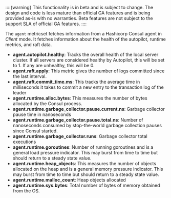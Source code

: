 ::::{warning}
This functionality is in beta and is subject to change. The design and code is less mature than official GA features and is being provided as-is with no warranties. Beta features are not subject to the support SLA of official GA features.
::::


The `agent` metricset fetches information from a Hashicorp Consul agent in *Client* mode. It fetches information about the health of the autopilot, runtime metrics, and raft data.

* **agent.autopilot.healthy**: Tracks the overall health of the local server cluster. If all servers are considered healthy by Autopilot, this will be set to 1. If any are unhealthy, this will be 0.
* **agent.raft.apply**: This metric gives the number of logs committed since the last interval.
* **agent.raft.commit_time.ms**: This tracks the average time in milliseconds it takes to commit a new entry to the transaction log of the leader
* **agent.runtime.alloc.bytes**: This measures the number of bytes allocated by the Consul process.
* **agent.runtime.garbage_collector.pause.current.ns**: Garbage collector pause time in nanoseconds
* **agent.runtime.garbage_collector.pause.total.ns**: Number of nanoseconds consumed by stop-the-world garbage collection pauses since Consul started.
* **agent.runtime.garbage_collector.runs**: Garbage collector total executions
* **agent.runtime.goroutines**: Number of running goroutines and is a general load pressure indicator. This may burst from time to time but should return to a steady state value.
* **agent.runtime.heap_objects**: This measures the number of objects allocated on the heap and is a general memory pressure indicator. This may burst from time to time but should return to a steady state value.
* **agent.runtime.malloc_count**: Heap objects allocated
* **agent.runtime.sys.bytes**: Total number of bytes of memory obtained from the OS.
